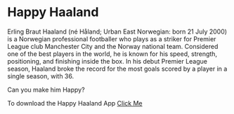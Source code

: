 # Happy Haaland

Erling Braut Haaland (né Håland; Urban East Norwegian: born 21 July 2000) is a Norwegian professional footballer who plays as a striker for Premier League club Manchester City and the Norway national team. Considered one of the best players in the world, he is known for his speed, strength, positioning, and finishing inside the box. In his debut Premier League season, Haaland broke the record for the most goals scored by a player in a single season, with 36.

Can you make him Happy?

To download the Happy Haaland App [Click Me](https://drive.google.com/drive/folders/14Kt132D6ihhDlO7gD12D16DGp2qsIGqc?usp=sharing)
